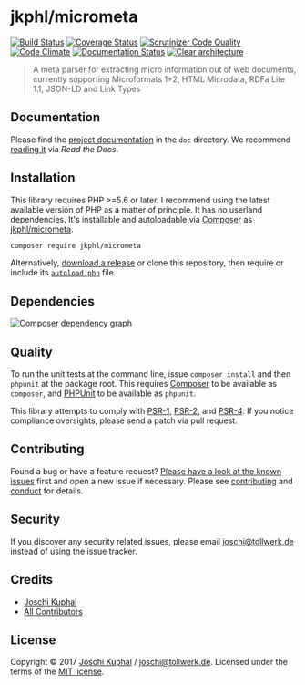 # jkphl/micrometa

[![Build Status][travis-image]][travis-url] [![Coverage Status][coveralls-image]][coveralls-url] [![Scrutinizer Code Quality][scrutinizer-image]][scrutinizer-url] [![Code Climate][codeclimate-image]][codeclimate-url] [![Documentation Status][readthedocs-image]][readthedocs-url] [![Clear architecture][clear-architecture-image]][clear-architecture-url]

> A meta parser for extracting micro information out of web documents, currently supporting Microformats 1+2, HTML Microdata, RDFa Lite 1.1, JSON-LD and Link Types

## Documentation

Please find the [project documentation](doc/index.md) in the `doc` directory. We recommend [reading it](http://jkphl-micrometa.readthedocs.io/) via *Read the Docs*.

## Installation

This library requires PHP >=5.6 or later. I recommend using the latest available version of PHP as a matter of principle. It has no userland dependencies. It's installable and autoloadable via [Composer](https://getcomposer.org/) as [jkphl/micrometa](https://packagist.org/packages/jkphl/micrometa).
        
```bash
composer require jkphl/micrometa
```

Alternatively, [download a release](https://github.com/jkphl/micrometa/releases) or clone this repository, then require or include its [`autoload.php`](autoload.php) file.

## Dependencies

![Composer dependency graph](https://rawgit.com/jkphl/micrometa/master/doc/dependencies.svg)

## Quality

To run the unit tests at the command line, issue `composer install` and then `phpunit` at the package root. This requires [Composer](http://getcomposer.org/) to be available as `composer`, and [PHPUnit](http://phpunit.de/manual/) to be available as `phpunit`.

This library attempts to comply with [PSR-1][], [PSR-2][], and [PSR-4][]. If you notice compliance oversights, please send a patch via pull request.

## Contributing

Found a bug or have a feature request? [Please have a look at the known issues](https://github.com/jkphl/micrometa/issues) first and open a new issue if necessary. Please see [contributing](CONTRIBUTING.md) and [conduct](CONDUCT.md) for details.

## Security

If you discover any security related issues, please email joschi@tollwerk.de instead of using the issue tracker.

## Credits

- [Joschi Kuphal][author-url]
- [All Contributors](../../contributors)

## License

Copyright © 2017 [Joschi Kuphal][author-url] / joschi@tollwerk.de. Licensed under the terms of the [MIT license](LICENSE).


[travis-image]: https://secure.travis-ci.org/jkphl/micrometa.svg
[travis-url]: https://travis-ci.org/jkphl/micrometa
[coveralls-image]: https://coveralls.io/repos/jkphl/micrometa/badge.svg?branch=master&service=github
[coveralls-url]: https://coveralls.io/github/jkphl/micrometa?branch=master
[scrutinizer-image]: https://scrutinizer-ci.com/g/jkphl/micrometa/badges/quality-score.png?b=master
[scrutinizer-url]: https://scrutinizer-ci.com/g/jkphl/micrometa/?branch=master
[codeclimate-image]: https://lima.codeclimate.com/github/jkphl/micrometa/badges/gpa.svg
[codeclimate-url]: https://lima.codeclimate.com/github/jkphl/micrometa
[readthedocs-image]: http://readthedocs.org/projects/jkphl-micrometa/badge/?version=latest
[readthedocs-url]: http://jkphl-micrometa.readthedocs.io/en/latest/?badge=latest
[clear-architecture-image]: https://img.shields.io/badge/Clear%20Architecture-%E2%9C%94-brightgreen.svg
[clear-architecture-url]: https://github.com/jkphl/clear-architecture
[author-url]: https://jkphl.is
[PSR-1]: https://github.com/php-fig/fig-standards/blob/master/accepted/PSR-1-basic-coding-standard.md
[PSR-2]: https://github.com/php-fig/fig-standards/blob/master/accepted/PSR-2-coding-style-guide.md
[PSR-4]: https://github.com/php-fig/fig-standards/blob/master/accepted/PSR-4-autoloader.md
